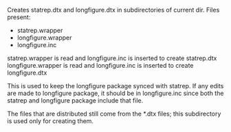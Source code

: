 

Creates statrep.dtx and longfigure.dtx in subdirectories of current dir.
Files present:

  * statrep.wrapper
  * longfigure.wrapper
  * longfigure.inc

statrep.wrapper is read and longfigure.inc is inserted to create statrep.dtx
longfigure.wrapper is read and longfigure.inc is inserted to create longfigure.dtx

This is used to keep the longfigure package synced with statrep. If any edits are
made to longfigure package, it should be in longfigure.inc since both the statrep
and longfigure package include that file.

The files that are distributed still come from the *.dtx files; this subdirectory
is used only for creating them.
